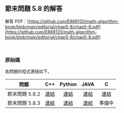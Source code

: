 ## 節末問題 5.8 的解答

解答 PDF：[https://github.com/E869120/math-algorithm-book/blob/main/editorial/chap5-8/chap5-8.pdf](https://github.com/E869120/math-algorithm-book/blob/main/editorial/chap5-8/chap5-8.pdf)

<br />

### 原始碼

各問題的程式連結如下。

| 問題 | C++ | Python | JAVA | C |
|:---:|:---:|:---:|:---:|:---:|
| 節末問題 5.8.2 | [連結](https://github.com/facespublications/math-algorithm-book_tw/blob/main/editorial_ch/chap5-8/prob5-8-2.cpp) | [連結](https://github.com/facespublications/math-algorithm-book_tw/blob/main/editorial_ch/chap5-8/prob5-8-2.py) | [連結](https://github.com/facespublications/math-algorithm-book_tw/blob/main/editorial_ch/chap5-8/prob5-8-2.java) | [連結](https://github.com/facespublications/math-algorithm-book_tw/blob/main/editorial_ch/chap5-8/prob5-8-2.c) |
| 節末問題 5.8.3 | [連結](https://github.com/facespublications/math-algorithm-book_tw/blob/main/editorial_ch/chap5-8/prob5-8-3.cpp) | [連結](https://github.com/facespublications/math-algorithm-book_tw/blob/main/editorial_ch/chap5-8/prob5-8-3.py) | [連結](https://github.com/facespublications/math-algorithm-book_tw/blob/main/editorial_ch/chap5-8/prob5-8-3.java) | 準備中 |
